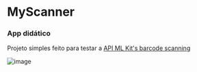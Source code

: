 # MyScanner
### App didático
Projeto simples feito para testar a [API ML Kit's barcode scanning](https://developers.google.com/ml-kit/vision/barcode-scanning/code-scanner?hl=pt-br)


![image](https://github.com/ivancrizza/MyScanner/assets/48035639/c47c3160-8726-4036-a85a-34efb87caa3e)


